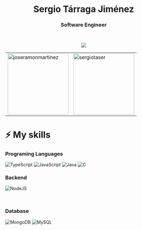 <h1 align="center">Sergio Tárraga Jiménez</h1>
<h3 align="center">Software Engineer</h3>
<br>
<p align="center">
                <a href="https://linkedin.com/in/sergiotarragajimenez">
                <img src="https://img.shields.io/badge/LinkedIn-0077B5?style=for-the-badge&logo=linkedin&logoColor=white">
                </a>
</p>


<table>
<td>
<img align="top" height="195"
                src="https://github-readme-stats.vercel.app/api?username=sergiotaser&bg_color=30,e96443,904e95&title_color=fff&text_color=fff&show_icons=true"
                alt="joseramonmartinez" />
</td>
<td>
<img align="top" height="195"
                src="https://github-readme-stats.vercel.app/api/top-langs?username=sergiotaser&layout=compact&bg_color=30,e96443,904e95&title_color=fff&text_color=fff&show_icons=true"
                alt="sergiotaser" />
</td>
</table>



<!-----SKILLS----->


<h1>⚡ <b>My skills </b></h1>

<h3><b>Programing Languages</b></h3>

![TypeScript](https://img.shields.io/badge/typescript-%23007ACC.svg?style=for-the-badge&logo=typescript&logoColor=white)
![JavaScript](https://img.shields.io/badge/javascript-%23323330.svg?style=for-the-badge&logo=javascript&logoColor=%23F7DF1E)
![Java](https://img.shields.io/badge/java-%23ED8B00.svg?style=for-the-badge&logo=java&logoColor=white)
![C](https://img.shields.io/badge/c-%2300599C.svg?style=for-the-badge&logo=c&logoColor=white)
<br>


<h3><b>Backend</b></h3>

![NodeJS](https://img.shields.io/badge/node.js-6DA55F?style=for-the-badge&logo=node.js&logoColor=white)

<br>

<h3><b>Database</b></h3>


![MongoDB](https://img.shields.io/badge/MongoDB-%234ea94b.svg?style=for-the-badge&logo=mongodb&logoColor=white)
![MySQL](https://img.shields.io/badge/mysql-%2300f.svg?style=for-the-badge&logo=mysql&logoColor=white)

<br>




